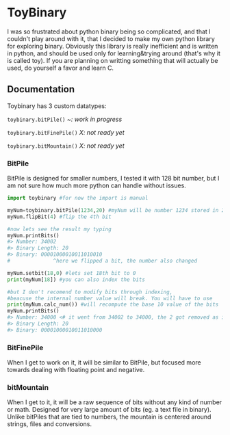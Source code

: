 # ToyBinary

I was so frustrated about python binary being so complicated, and that I couldn't play around with it, that I decided to make my own python library for exploring binary.
Obviously this library is really inefficient and is written in python, and should be used only for learning&trying around (that's why it is called toy). If you are planning on writting something that will actually be used, do yourself a favor and learn C. 

## Documentation

Toybinary has 3 custom datatypes:

`toybinary.bitPile()` *~: work in progress*

`toybinary.bitFinePile()` *X: not ready yet*

`toybinary.bitMountain()` *X: not ready yet*

### BitPile

BitPile is designed for smaller numbers, I tested it with 128 bit number, but I am not sure how much more python can handle without issues.

```python
import toybinary #for now the import is manual

myNum=toybinary.bitPile(1234,20) #myNum will be number 1234 stored in 20 bits
myNum.flipBit(4) #flip the 4th bit

#now lets see the result my typing
myNum.printBits()
#> Number: 34002
#> Binary Length: 20 
#> Binary: 00001000010011010010
#              ^here we flipped a bit, the number also changed

myNum.setbit(18,0) #lets set 18th bit to 0
print(myNum[18]) #you can also index the bits

#but I don't recomend to modify bits through indexing, 
#beacuse the internal number value will break. You will have to use
print(myNum.calc_num()) #will recompute the base 10 value of the bits
myNum.printBits()
#> Number: 34000 <# it went from 34002 to 34000, the 2 got removed as it was second to last
#> Binary Length: 20 
#> Binary: 00001000010011010000
```

### BitFinePile

When I get to work on it, it will be similar to BitPile, but focused more towards dealing with floating point and negative.

### bitMountain

When I get to it, it will be a raw sequence of bits without any kind of number or math. Designed for very large amount of bits (eg. a text file in binary). Unlike bitPiles that are tied to numbers, the mountain is centered around strings, files and conversions. 
